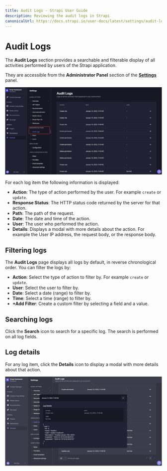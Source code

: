 ```yaml
---
title: Audit Logs - Strapi User Guide
description: Reviewing the audit logs in Strapi
canonicalUrl: https://docs.strapi.io/user-docs/latest/settings/audit-logs.html
---
```


# Audit Logs <GoldBadge withLinkIcon link="https://strapi.io/pricing-self-hosted" />

The **Audit Logs** section provides a searchable and filterable display of all activities performed by users of the Strapi application.

They are accessible from the **Administrator Panel** section of the [**Settings**](./managing-global-settings.md) panel.

![Audit Logs panel](../assets/settings/settings_audit-logs.png)

For each log item the following information is displayed:

* **Action**: The type of action performed by the user. For example `create` or `update`.
* **Response Status**: The HTTP status code returned by the server for that action.
* **Path**: The path of the request.
* **Date**: The date and time of the action.
* **User**: The user who performed the action.
* **Details**: Displays a modal with more details about the action. For example the User IP address, the request body, or the response body.

## Filtering logs

The **Audit Logs** page displays all logs by default, in reverse chronological order. You can filter the logs by:

* **Action**: Select the type of action to filter by. For example `create` or `update`.
* **User**: Select the user to filter by.
* **Date**: Select a date (range) to filter by.
* **Time**: Select a time (range) to filter by.
* **+Add Filter**: Create a custom filter by selecting a field and a value.

<!--
### Creating a custom filter

WiP
-->

## Searching logs

Click the **Search** icon to search for a specific log. The search is performed on all log fields.

<!--insert screenshot -->

## Log details

For any log item, click the **Details** icon to display a modal with more details about that action.

![Log details modal](../assets/settings/settings_log-details.png)
